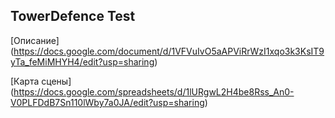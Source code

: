 ## TowerDefence Test

[Описание] (https://docs.google.com/document/d/1VFVuIvO5aAPViRrWzI1xqo3k3KsIT9yTa_feMiMHYH4/edit?usp=sharing)

[Карта сцены] (https://docs.google.com/spreadsheets/d/1lURgwL2H4be8Rss_An0-V0PLFDdB7Sn110lWby7a0JA/edit?usp=sharing)
